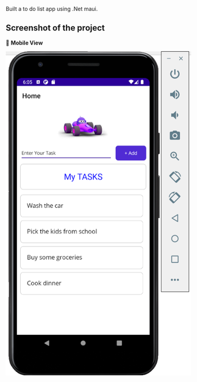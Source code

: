 Built a to do list app using .Net maui.
## Screenshot of the project     
📱 __Mobile View__    

	 
<img width="486" alt="PoultryImage" src="https://github.com/Elijahlekomo/ToDoList/blob/main/Mobile%20Image.png">

